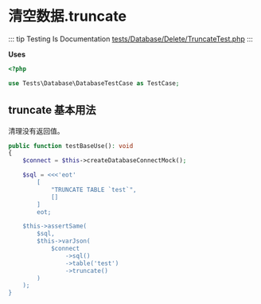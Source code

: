 # 清空数据.truncate

::: tip Testing Is Documentation
[tests/Database/Delete/TruncateTest.php](https://github.com/hunzhiwange/framework/blob/master/tests/Database/Delete/TruncateTest.php)
:::
    
**Uses**

``` php
<?php

use Tests\Database\DatabaseTestCase as TestCase;
```

## truncate 基本用法

清理没有返回值。

``` php
public function testBaseUse(): void
{
    $connect = $this->createDatabaseConnectMock();

    $sql = <<<'eot'
        [
            "TRUNCATE TABLE `test`",
            []
        ]
        eot;

    $this->assertSame(
        $sql,
        $this->varJson(
            $connect
                ->sql()
                ->table('test')
                ->truncate()
        )
    );
}
```